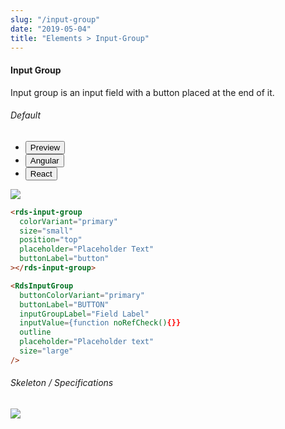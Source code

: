 ```yaml
---
slug: "/input-group"
date: "2019-05-04"
title: "Elements > Input-Group"
---
```

<!-- CSS only -->
<link href="https://cdn.jsdelivr.net/npm/bootstrap@5.1.3/dist/css/bootstrap.min.css" rel="stylesheet" integrity="sha384-1BmE4kWBq78iYhFldvKuhfTAU6auU8tT94WrHftjDbrCEXSU1oBoqyl2QvZ6jIW3" crossorigin="anonymous">
<link rel="stylesheet" href="../assets/css/style-elements.css">



#### Input Group

<p class="">Input group is an input field with a button placed at the end of it.</p>
<section class="py-4">
    <h6>Default</h6>
    <div class="py-3">
      <div class="cust-tabs">
        <ul class="nav nav-tabs" id="myTab" role="tablist">
          <li class="nav-item" role="presentation">
            <button class="nav-link active" id="PreviewBasic-tab" data-bs-toggle="tab" data-bs-target="#PreviewBasic" type="button" role="tab" aria-controls="PreviewBasic" aria-selected="true">Preview </button>
          </li>
          <li class="nav-item" role="presentation">
            <button class="nav-link" id="AngularBasic-tab" data-bs-toggle="tab" data-bs-target="#AngularBasic" type="button" role="tab" aria-controls="AngularBasic" aria-selected="false"><i class="bi bi-code-slash" style="font-size:1.0rem"></i>Angular</button>
          </li>
            <li class="nav-item" role="presentation">
            <button class="nav-link" id="ReactBasic-tab" data-bs-toggle="tab" data-bs-target="#ReactBasic" type="button" role="tab" aria-controls="ReactBasic" aria-selected="false"><i class="bi bi-code-slash" style="font-size:1.0rem"></i>React</button>
          </li>
        </ul>
      </div>
      <div class="tab-content card border" id="myTabContent">
        <div class="tab-pane fade show active" id="PreviewBasic" role="tabpanel" aria-labelledby="PreviewBasic-tab">
         <div class="contents p-5">
              <div class="row">
                 <div class="col-md-12">
                       <img src="/images/input-group.png" class="img-fluid w-100">
                 </div>                           
           </div>
                       
  </div>
        </div>
        <div class="tab-pane fade show" id="AngularBasic" role="tabpanel" aria-labelledby="AngularBasic-tab">
          <div class="contents bg-code">
<div class="row m-0">

```html
<rds-input-group
  colorVariant="primary"
  size="small"
  position="top"
  placeholder="Placeholder Text"
  buttonLabel="button"
></rds-input-group>
```
</div>
</div>
  </div>
    <!-- React start -->

  <div class="tab-pane fade show" id="ReactBasic" role="tabpanel" aria-labelledby="ReactBasic-tab">
    <div class="contents bg-code">

<div class="row m-0">

```html
<RdsInputGroup
  buttonColorVariant="primary"
  buttonLabel="BUTTON"
  inputGroupLabel="Field Label"
  inputValue={function noRefCheck(){}}
  outline
  placeholder="Placeholder text"
  size="large"
/>
```

</div>
          </div>
        </div>
        <!-- React end -->
        </div>
      </div>
    </div>
  </section>


   <section class="py-4">
                        <h6>
                           Skeleton / Specifications
                        </h6>
                        <div class="py-3">
                                <div class="card border p-5">
                                 <div class="row">
                                    <div class="col-md-12">
                                       <img src="/images/input-group-skeleton.png" class="img-fluid">
                                    </div> 
                                 </div>
                              </div>
                        </div>
                     </section>
   